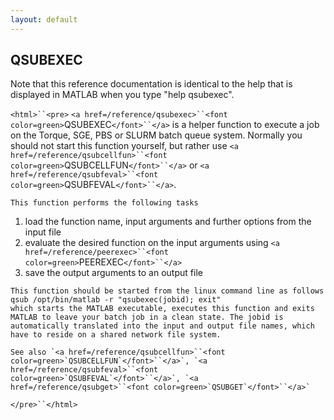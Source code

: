 ```yaml
---
layout: default
---
```


##  QSUBEXEC

Note that this reference documentation is identical to the help that is displayed in MATLAB when you type "help qsubexec".

`<html>``<pre>`
    `<a href=/reference/qsubexec>``<font color=green>`QSUBEXEC`</font>``</a>` is a helper function to execute a job on the Torque, SGE, PBS
    or SLURM batch queue system. Normally you should not start this function
    yourself, but rather use `<a href=/reference/qsubcellfun>``<font color=green>`QSUBCELLFUN`</font>``</a>` or `<a href=/reference/qsubfeval>``<font color=green>`QSUBFEVAL`</font>``</a>`.
 
    This function performs the following tasks
 1.  load the function name, input arguments and further options from the input file
 2.  evaluate the desired function on the input arguments using `<a href=/reference/peerexec>``<font color=green>`PEEREXEC`</font>``</a>`
 3.  save the output arguments to an output file
 
    This function should be started from the linux command line as follows
    qsub /opt/bin/matlab -r "qsubexec(jobid); exit"
    which starts the MATLAB executable, executes this function and exits
    MATLAB to leave your batch job in a clean state. The jobid is
    automatically translated into the input and output file names, which
    have to reside on a shared network file system.
 
    See also `<a href=/reference/qsubcellfun>``<font color=green>`QSUBCELLFUN`</font>``</a>`, `<a href=/reference/qsubfeval>``<font color=green>`QSUBFEVAL`</font>``</a>`, `<a href=/reference/qsubget>``<font color=green>`QSUBGET`</font>``</a>`
`</pre>``</html>`

